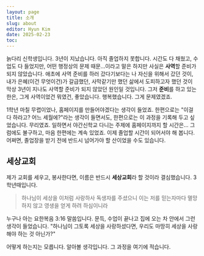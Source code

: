 ```yaml
---
layout: page
title: 소개
slug: about
editor: Hyun Kim
date: 2025-02-23
toc:
---
```


늙다리 신학생입니다. 3년이 지났습니다. 아직 졸업하지 못합니다. 시간도 다 채웠고, 수업도 다 들었지만, 어떤 행정상의 문제 때문...이라고 말은 하지만 사실은 **사역**할 준비가 되지 않았습니다. 애초에 사역 준비를 하러 갔다기보다는 나 자신을 위해서 갔던 것이, 내가 은혜(이건 무엇이건)가 갈급했던, 사막같기만 했던 삶에서 도피하고자 했던 것이 막상 3년이 지나도 사역할 준비가 되지 않았던 원인일 것입니다. 그저 **준비**를 하고 있는 한은, 그게 사역이었건 뭐였건, 좋았습니다. 행복했습니다. 그게 문제였겠죠.

1학년 마칠 무렵이었나, 홈페이지를 만들어야겠다는 생각이 들었죠. 한편으로는 "이걸 다 하라고? 어느 세월에?"라는 생각이 들면서도, 한편으로는 이 과정을 기록해 두고 싶었습니다. 무리였죠. 일하면서 야간신학교 다니는 주제에 홈페이지까지 할 시간은... 그럼에도 불구하고, 마음 한편에는 계속 있었죠. 이제 졸업할 시간이 되어서야 해 봅니다. 어쩌면, 졸업장을 받기 전에 반드시 넘어가야 할 산이었을 수도 있습니다.

## 세상교회

제가 교회를 세우고, 봉사한다면, 이름은 반드시 **세상교회**라 할 것이라 결심했습니다. 3학년때입니다.

>하나님이 세상을 이처럼 사랑하사 독생자를 주셨으니 이는 저를 믿는자마다 멸망하지 않고 영생을 얻게 하려 하심이니라

누구나 아는 요한복음 3:16 말씀입니다. 문득, 수업이 끝나고 집에 오는 차 안에서 그런 생각이 들었습니다. "하나님이 그토록 세상을 사랑하셨다면, 우리도 마땅히 세상을 사랑해야 하는 것 아닌가?"

어떻게 하는지는 모릅니다. 알아볼 생각입니다. 그 과정을 여기에 적습니다.